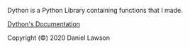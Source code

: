 Dython is a Python Library containing functions that I made.

[Dython's Documentation](https://sombrero64.github.io/Dython/doc)

Copyright (©) 2020 Daniel Lawson
